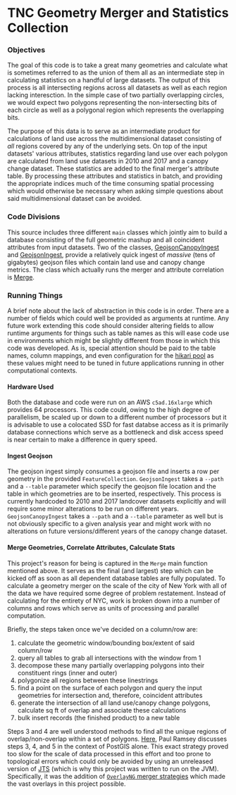 # TNC Geometry Merger and Statistics Collection


### Objectives

The goal of this code is to take a great many geometries and calculate what is sometimes
referred to as the union of them all as an intermediate step in calculating statistics
on a handful of large datasets.
The output of this process is all intersecting regions across all datasets as well as
each region lacking interesction.
In the simple case of two partially overlapping circles, we would expect two polygons
representing the non-intersecting bits of each circle as well as a polygonal region which
represents the overlapping bits.

The purpose of this data is to serve as an intermediate product for calculations of land use
across the multidimensional dataset consisting of *all* regions covered by any of the underlying
sets.
On top of the input datasets' various attributes, statistics regarding land use over each polygon
are calculated from land use datasets in 2010 and 2017 and a canopy change dataset.
These statistics are added to the final merger's attribute table.
By processing these attributes and statistics in batch, and providing the appropriate indices
much of the time consuming spatial processing which would otherwise be necessary when asking
simple questions about said multidimensional dataset can be avoided.


### Code Divisions

This source includes three different `main` classes which jointly aim to build a database
consisting of the full geometric mashup and all coincident attributes from input datasets.
Two of the classes, [GeojsonCanopyIngest](src/main/scala/tncmerge/ingest/GeojsonCanopyIngest.scala)
and [GeojsonIngest](src/main/scala/tncmerge/ingest/GeojsonIngest.scala), provide a relatively quick
ingest of *massive* (tens of gigabytes) geojson files which contain land use and canopy change
metrics.
The class which actually runs the merger and attribute correlation is
[Merge](src/main/scala/tncmerge/Merge.scala).


### Running Things

A brief note about the lack of abstraction in this code is in order.
There are a number of fields which could well be provided as arguments at runtime.
Any future work extending this code should consider altering fields to allow runtime arguments
for things such as table names as this will ease code use in environments which might be slightly
different from those in which this code was developed.
As is, special attention should be paid to the table names, column mappings, and even configuration
for the [hikari pool](https://www.baeldung.com/hikaricp) as these values might need to be tuned
in future applications running in other computational contexts.


#### Hardware Used

Both the database and code were run on an AWS `c5ad.16xlarge` which provides 64 processors.
This code could, owing to the high degree of parallelism, be scaled up or down to a different
number of processors but it is advisable to use a colocated SSD for fast databse
access as it is primarily database connections which serve as a bottleneck and disk access speed
is near certain to make a difference in query speed.


#### Ingest Geojson

The geojson ingest simply consumes a geojson file and inserts a row per geometry in the provided
`FeatureCollection`.
`GeojsonIngest` takes a `--path` and a `--table` parameter which specify the geojson file location
and the table in which geometries are to be inserted, respectively.
This process is currently hardcoded to 2010 and 2017 landcover datasets explicitly and will require
some minor alterations to be run on different years.
`GeojsonCanopyIngest` takes a `--path` and a `--table` parameter as well but is not obviously
specific to a given analysis year and might work with no alterations on future versions/different
years of the canopy change dataset.


#### Merge Geometries, Correlate Attributes, Calculate Stats

This project's reason for being is captured in the `Merge` main function mentioned above.
It serves as the final (and largest) step which can be kicked off as soon as all dependent database
tables are fully populated.
To calculate a geometry merger on the scale of the city of New York with all of the data we have
required some degree of problem restatement.
Instead of calculating for the entirety of NYC, work is broken down into a number of columns and
rows which serve as units of processing and parallel computation.

Briefly, the steps taken once we've decided on a column/row are:
1. calculate the geometric window/bounding box/extent of said column/row
2. query all tables to grab all intersections with the window from 1
3. decompose these many partially overlapping polygons into their constituent rings (inner and outer)
4. polygonize all regions between these linestrings
5. find a point on the surface of each polygon and query the input geometries for intersection and, therefore, coincident attributes
6. generate the intersection of all land use/canopy change polygons, calculate sq ft of overlap and associate these calculations
7. bulk insert records (the finished product) to a new table

Steps 3 and 4 are well understood methods to find all the unique regions of overlap/non-overlap
within a set of polygons.
[Here](http://blog.cleverelephant.ca/2019/07/postgis-overlays.html), Paul Ramsey discusses steps
3, 4, and 5 in the context of PostGIS alone.
This exact strategy proved too slow for the scale of data processed in this effort and too prone to
topological errors which could only be avoided by using an unreleased version of
[JTS](https://github.com/locationtech/jts) (which is why this project was written to run on the JVM).
Specifically, it was the addition of
[`OverlayNG` merger strategies](http://lin-ear-th-inking.blogspot.com/2020/06/jts-overlayng-tolerant-topology.html)
which made the vast overlays in this project possible.
